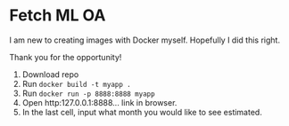 # Fetch ML OA

I am new to creating images with Docker myself. Hopefully I did this right.   

Thank you for the opportunity!    

1. Download repo
2. Run `docker build -t myapp .`
3. Run `docker run -p 8888:8888 myapp`
4. Open http:127.0.0.1:8888... link in browser.
5. In the last cell, input what month you would like to see estimated.
